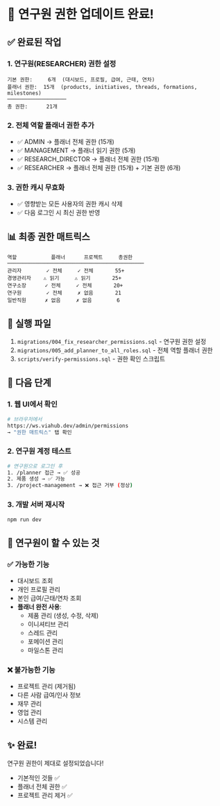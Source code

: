# 🎉 연구원 권한 업데이트 완료!

## ✅ 완료된 작업

### 1. 연구원(RESEARCHER) 권한 설정

```
기본 권한:     6개  (대시보드, 프로필, 급여, 근태, 연차)
플래너 권한:  15개  (products, initiatives, threads, formations, milestones)
───────────────────
총 권한:      21개
```

### 2. 전체 역할 플래너 권한 추가

- ✅ ADMIN → 플래너 전체 권한 (15개)
- ✅ MANAGEMENT → 플래너 읽기 권한 (5개)
- ✅ RESEARCH_DIRECTOR → 플래너 전체 권한 (15개)
- ✅ RESEARCHER → 플래너 전체 권한 (15개) + 기본 권한 (6개)

### 3. 권한 캐시 무효화

- ✅ 영향받는 모든 사용자의 권한 캐시 삭제
- ✅ 다음 로그인 시 최신 권한 반영

## 📊 최종 권한 매트릭스

```
역할           플래너      프로젝트     총권한
────────────────────────────────────────────
관리자        ✓ 전체     ✓ 전체       55+
경영관리자    ⚠ 읽기     ⚠ 읽기       25+
연구소장      ✓ 전체     ✓ 전체       20+
연구원        ✓ 전체     ✗ 없음       21
일반직원      ✗ 없음     ✗ 없음        6
```

## 🚀 실행 파일

1. `migrations/004_fix_researcher_permissions.sql` - 연구원 권한 설정
2. `migrations/005_add_planner_to_all_roles.sql` - 전체 역할 플래너 권한
3. `scripts/verify-permissions.sql` - 권한 확인 스크립트

## 📝 다음 단계

### 1. 웹 UI에서 확인

```bash
# 브라우저에서
https://ws.viahub.dev/admin/permissions
→ "권한 매트릭스" 탭 확인
```

### 2. 연구원 계정 테스트

```bash
# 연구원으로 로그인 후
1. /planner 접근 → ✅ 성공
2. 제품 생성 → ✅ 가능
3. /project-management → ❌ 접근 거부 (정상)
```

### 3. 개발 서버 재시작

```bash
npm run dev
```

## 🎯 연구원이 할 수 있는 것

### ✅ 가능한 기능

- 대시보드 조회
- 개인 프로필 관리
- 본인 급여/근태/연차 조회
- **플래너 완전 사용**:
  - 제품 관리 (생성, 수정, 삭제)
  - 이니셔티브 관리
  - 스레드 관리
  - 포메이션 관리
  - 마일스톤 관리

### ❌ 불가능한 기능

- 프로젝트 관리 (제거됨)
- 다른 사람 급여/인사 정보
- 재무 관리
- 영업 관리
- 시스템 관리

## ✨ 완료!

연구원 권한이 제대로 설정되었습니다!

- 기본적인 것들 ✅
- 플래너 전체 권한 ✅
- 프로젝트 관리 제거 ✅

